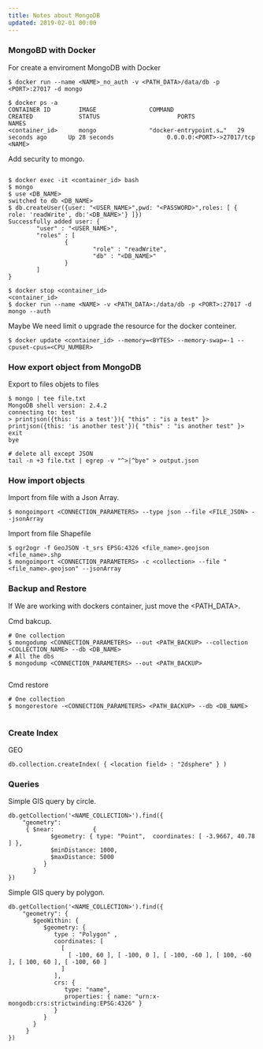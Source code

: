 ```yaml
---
title: Notes about MongoDB
updated: 2019-02-01 00:00
---
```



### MongoBD with Docker

For create a enviroment MongoDB with Docker 

```
$ docker run --name <NAME>_no_auth -v <PATH_DATA>/data/db -p <PORT>:27017 -d mongo

$ docker ps -a
CONTAINER ID        IMAGE               COMMAND                  CREATED             STATUS                      PORTS                      NAMES
<container_id>      mongo               "docker-entrypoint.s…"   29 seconds ago      Up 28 seconds               0.0.0.0:<PORT>->27017/tcp  <NAME>

```

Add security to mongo. 

```

$ docker exec -it <container_id> bash
$ mongo
$ use <DB_NAME>
switched to db <DB_NAME>
$ db.createUser({user: "<USER_NAME>",pwd: "<PASSWORD>",roles: [ { role: 'readWrite', db:'<DB_NAME>'} ]})
Successfully added user: {
        "user" : "<USER_NAME>",
        "roles" : [
                {
                        "role" : "readWrite",
                        "db" : "<DB_NAME>"
                }
        ]
}

$ docker stop <container_id>
<container_id>
$ docker run --name <NAME> -v <PATH_DATA>:/data/db -p <PORT>:27017 -d mongo --auth

```


Maybe We need limit o upgrade the resource for the docker conteiner.

```
$ docker update <container_id> --memory=<BYTES> --memory-swap=-1 --cpuset-cpus=<CPU_NUMBER>
```


### How export object from MongoDB

Export to files objets to files

```
$ mongo | tee file.txt
MongoDB shell version: 2.4.2
connecting to: test
> printjson({this: 'is a test'}){ "this" : "is a test" }> printjson({this: 'is another test'}){ "this" : "is another test" }> exit
bye

# delete all except JSON
tail -n +3 file.txt | egrep -v "^>|^bye" > output.json

```


### How import objects

Import from file with a Json Array. 

```
$ mongoimport <CONNECTION_PARAMETERS> --type json --file <FILE_JSON> --jsonArray
```

Import from file Shapefile

```
$ ogr2ogr -f GeoJSON -t_srs EPSG:4326 <file_name>.geojson <file_name>.shp
$ mongoimport <CONNECTION_PARAMETERS> -c <collection> --file "<file_name>.geojson" --jsonArray
```


### Backup and Restore

If We are working with dockers container, just move the <PATH_DATA>. 


Cmd bakcup.
```
# One collection
$ mongodump <CONNECTION_PARAMETERS> --out <PATH_BACKUP> --collection <COLLECTION_NAME> --db <DB_NAME> 
# All the dbs
$ mongodump <CONNECTION_PARAMETERS> --out <PATH_BACKUP>
 
```

Cmd restore
```
# One collection
$ mongorestore -<CONNECTION_PARAMETERS> <PATH_BACKUP> --db <DB_NAME> 
 
```

### Create Index

GEO 
```
db.collection.createIndex( { <location field> : "2dsphere" } )
```
### Queries 

Simple GIS query by circle.
```
db.getCollection('<NAME_COLLECTION>').find({
    "geometry":
     { $near:           {
            $geometry: { type: "Point",  coordinates: [ -3.9667, 40.78 ] },
            $minDistance: 1000,
            $maxDistance: 5000
          }
       }
})
```


Simple GIS query by polygon.

```
db.getCollection('<NAME_COLLECTION>').find({
    "geometry": {
       $geoWithin: {
          $geometry: {
             type : "Polygon" ,
             coordinates: [
               [
                 [ -100, 60 ], [ -100, 0 ], [ -100, -60 ], [ 100, -60 ], [ 100, 60 ], [ -100, 60 ]
               ]
             ],
             crs: {
                type: "name",
                properties: { name: "urn:x-mongodb:crs:strictwinding:EPSG:4326" }
             }
          }
       }
     }
})    
```
